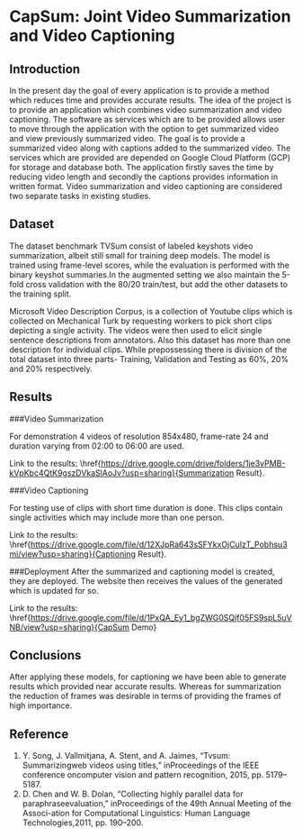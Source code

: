 # CapSum: Joint Video Summarization and Video Captioning

## Introduction
In the present day the goal of every application is to provide a method which reduces time and provides accurate results. The idea of the project is to provide an application which combines video summarization and video captioning. The software as services which are to be provided allows user to move through the application with the option to get summarized video and view previously summarized video. The goal is to provide a summarized video along with captions added to the summarized video. The services which are provided are depended on Google Cloud Platform (GCP) for storage and database both. The application firstly saves the time by reducing video length and secondly the captions provides information in  written format. Video summarization and video captioning are considered two separate tasks in existing studies.

## Dataset
 The dataset benchmark TVSum consist of labeled keyshots video summarization, albeit still small for training deep models. The model is trained using frame-level scores, while the evaluation is performed with the binary keyshot summaries.In the augmented setting we also maintain the 5-fold cross validation with the 80/20 train/test, but add the other datasets to the training split.
  
 Microsoft Video Description Corpus, is a collection of Youtube clips which is collected on Mechanical Turk by requesting workers to pick short clips depicting a single activity. The videos were then used to elicit single sentence descriptions from annotators. Also this dataset has more than one description for individual clips. While prepossessing  there is division of the total dataset into three parts- Training, Validation and Testing as 60\%, 20\% and 20\% respectively. 


## Results
###Video Summarization

For demonstration 4 videos of resolution 854x480, frame-rate 24 and duration varying from 02:00 to 06:00 are used.

Link to the results: \href{https://drive.google.com/drive/folders/1je3vPMB-kVpKbc4QtK9gszDVkaSlAoJv?usp=sharing}{Summarization Result}.


###Video Captioning

For testing use of clips with short time duration is done. This clips contain single activities which may include more than one person. 

Link to the results: \href{https://drive.google.com/file/d/12XJpRa643sSFYkxOjCuIzT_Pobhsu3mi/view?usp=sharing}{Captioning Result}.

###Deployment
After the summarized and captioning model is created, they are deployed. The website then receives the values of the generated which is updated for so.

Link to the results:
\href{https://drive.google.com/file/d/1PxQA_Ey1_bgZWG0SQjf05FS9spL5uVNB/view?usp=sharing}{CapSum Demo}

## Conclusions
After applying these models, for captioning we have been able to generate results which provided near accurate results. Whereas for summarization the reduction of frames was desirable in terms of providing the frames of high importance. 

## Reference
1. Y. Song, J. Vallmitjana, A. Stent, and A. Jaimes, “Tvsum: Summarizingweb  videos  using  titles,”  inProceedings of the IEEE conference oncomputer vision and pattern recognition, 2015, pp. 5179–5187.
2. D. Chen and W. B. Dolan, “Collecting highly parallel data for paraphraseevaluation,”  inProceedings of the 49th Annual Meeting of the Associ-ation for Computational Linguistics: Human Language Technologies,2011, pp. 190–200.
